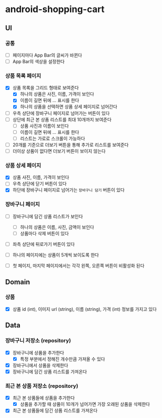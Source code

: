 # android-shopping-cart

## UI

### 공통
- [ ] 페이지마다 App Bar의 글씨가 바뀐다
- [ ] App Bar의 색상을 설정한다

### 상품 목록 페이지
- [x] 상품 목록을 그리드 형태로 보여준다
  - [x] 하나의 상품은 사진, 이름, 가격이 보인다
  - [x] 이름이 길면 뒤에 ... 표시를 한다
  - [x] 하나의 상품을 선택하면 상품 상세 페이지로 넘어간다
- [ ] 우측 상단에 장바구니 페이지로 넘어가는 버튼이 있다
- [ ] 상단에 최근 본 상품 리스트를 최대 10개까지 보여준다
  - [ ] 상품 사진과 이름이 보인다
  - [ ] 이름이 길면 뒤에 ... 표시를 한다
  - [ ] 리스트는 가로로 스크롤이 가능하다
- [ ] 20개를 기준으로 더보기 버튼을 통해 추가로 리스트를 보여준다
- [ ] 더이상 상품이 없다면 더보기 버튼이 보이지 않는다

### 상품 상세 페이지
- [x] 상품 사진, 이름, 가격이 보인다
- [ ] 우측 상단에 닫기 버튼이 있다
- [x] 하단에 장바구니 페이지로 넘어가는 `장바구니 담기` 버튼이 있다

### 장바구니 페이지
- [ ] 장바구니에 담긴 상품 리스트가 보인다
  - [ ] 하나의 상품은 이름, 사진, 금액이 보인다
  - [ ] 상품마다 삭제 버튼이 있다
- [ ] 좌측 상단에 뒤로가기 버튼이 있다
- [ ] 하나의 페이지에는 상품이 5개씩 보이도록 한다
- [ ] 첫 페이지, 마지막 페이지에서는 각각 왼쪽, 오른쪽 버튼이 비활성화 된다


## Domain

### 상품
- [x] 상품 id (int), 이미지 url (string), 이름 (string), 가격 (int) 정보를 가지고 있다


## Data

### 장바구니 저장소 (repository)
- [x] 장바구니에 상품을 추가한다
  - [x] 특정 부분에서 정해진 개수만큼 가져올 수 있다
- [x] 장바구니에서 상품을 삭제한다
- [x] 장바구니에 담긴 상품 리스트를 가져온다

### 최근 본 상품 저장소 (repository)
- [x] 최근 본 상품들에 상품을 추가한다
  - [x] 상품을 추가할 때 상품이 10개가 넘어가면 가장 오래된 상품을 삭제한다
- [x] 최근 본 상품들에 담긴 상품 리스트를 가져온다
